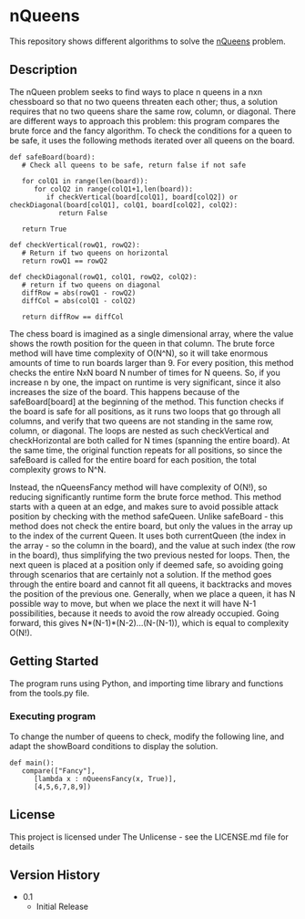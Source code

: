 # nQueens

This repository shows different algorithms to solve the [nQueens](https://en.wikipedia.org/wiki/Eight_queens_puzzle) problem.

## Description

The nQueen problem seeks to find ways to place n queens in a nxn chessboard so that no two queens threaten each other; thus, a solution requires that no two queens share the same row, column, or diagonal. There are different ways to approach this problem: this program compares the brute force and the fancy algorithm. To check the conditions for a queen to be safe, it uses the following methods iterated over all queens on the board.

```
def safeBoard(board):
   # Check all queens to be safe, return false if not safe
   
   for colQ1 in range(len(board)):
      for colQ2 in range(colQ1+1,len(board)):
         if checkVertical(board[colQ1], board[colQ2]) or checkDiagonal(board[colQ1], colQ1, board[colQ2], colQ2):
            return False
         
   return True

def checkVertical(rowQ1, rowQ2):
   # Return if two queens on horizontal
   return rowQ1 == rowQ2

def checkDiagonal(rowQ1, colQ1, rowQ2, colQ2):
   # return if two queens on diagonal
   diffRow = abs(rowQ1 - rowQ2)
   diffCol = abs(colQ1 - colQ2)
   
   return diffRow == diffCol
```

The chess board is imagined as a single dimensional array, where the value shows the rowth position for the queen in that column. The brute force method will have time complexity of O(N^N), so it will take enormous amounts of time to run boards larger than 9. For every position, this method checks the entire NxN board N number of times for N queens. So, if you increase n by one, the impact on runtime is very significant, since it also increases the size of the board. This happens because of the safeBoard[board] at the beginning of the method. This function checks if the board is safe for all positions, as it runs two loops that go through all columns, and verify that two queens are not standing in the same row, column, or diagonal. The loops are nested as such checkVertical and checkHorizontal are both called for N times (spanning the entire board). At the same time, the original function repeats for all positions, so since the safeBoard is called for the entire board for each position, the total complexity grows to N^N.

Instead, the nQueensFancy method will have complexity of O(N!), so reducing significantly runtime form the brute force method. This method starts with a queen at an edge, and makes sure to avoid possible attack position by checking with the method safeQueen. Unlike safeBoard - this method does not check the entire board, but only the values in the array up to the index of the current Queen. It uses both currentQueen (the index in the array - so the column in the board), and the value at such index (the row in the board), thus simplifying the two previous nested for loops. Then, the next queen is placed at a position only if deemed safe, so avoiding going through scenarios that are certainly not a solution. If the method goes through the entire board and cannot fit all queens, it backtracks and moves the position of the previous one. Generally, when we place a queen, it has N possible way to move, but when we place the next it will have N-1 possibilities, because it needs to avoid the row already occupied. Going forward, this gives N*(N-1)*(N-2)...(N-(N-1)), which is equal to complexity O(N!).



## Getting Started

The program runs using Python, and importing time library and functions from the tools.py file.

### Executing program

To change the number of queens to check, modify the following line, and adapt the showBoard conditions to display the solution.

```
def main():
   compare(["Fancy"],
      [lambda x : nQueensFancy(x, True)],
      [4,5,6,7,8,9])
```


## License

This project is licensed under The Unlicense - see the LICENSE.md file for details


## Version History

* 0.1
    * Initial Release



